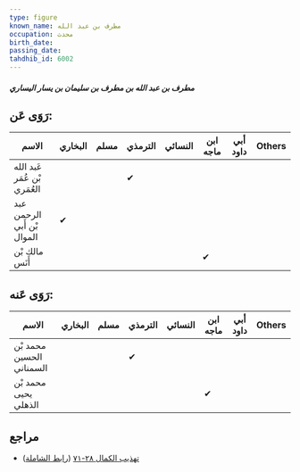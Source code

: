 ```yaml
---
type: figure
known_name: مطرف بن عبد الله
occupation: محدث
birth_date:
passing_date:
tahdhib_id: 6002
---
```

##### مطرف بن عبد الله بن مطرف بن سليمان بن يسار اليساري

## رَوَى عَن:
| الاسم                        | البخاري | مسلم | الترمذي | النسائي | ابن ماجه | أبي داود | Others |
| ---------------------------- | ------- | ---- | ------- | ------- | -------- | -------- | ------ |
| عَبد الله بْن عُمَر العُمَري |         |      | ✔       |         |          |          |        |
| عبد الرحمن بْن أَبي الموال   | ✔       |      |         |         |          |          |        |
| مالك بْن أَنَس               |         |      |         |         | ✔        |          |        |
## رَوَى عَنه:
| الاسم                    | البخاري | مسلم | الترمذي | النسائي | ابن ماجه | أبي داود | Others |
| ------------------------ | ------- | ---- | ------- | ------- | -------- | -------- | ------ |
| محمد بْن الحسين السمناني |         |      | ✔       |         |          |          |        |
| محمد بْن يحيى الذهلي     |         |      |         |         | ✔        |          |        |
## مراجع
- [تهذيب الكمال ٢٨-٧١](obsidian://open?vault=Tahdhib-al-Kamal&file=Figures/٦٠٠٢-مطرف%20بن%20عبد%20الله%20بن%20مطرف%20بن%20سليمان%20بن%20يسار%20اليساري) ([رابط الشاملة](https://shamela.ws/book/3722/15046))
